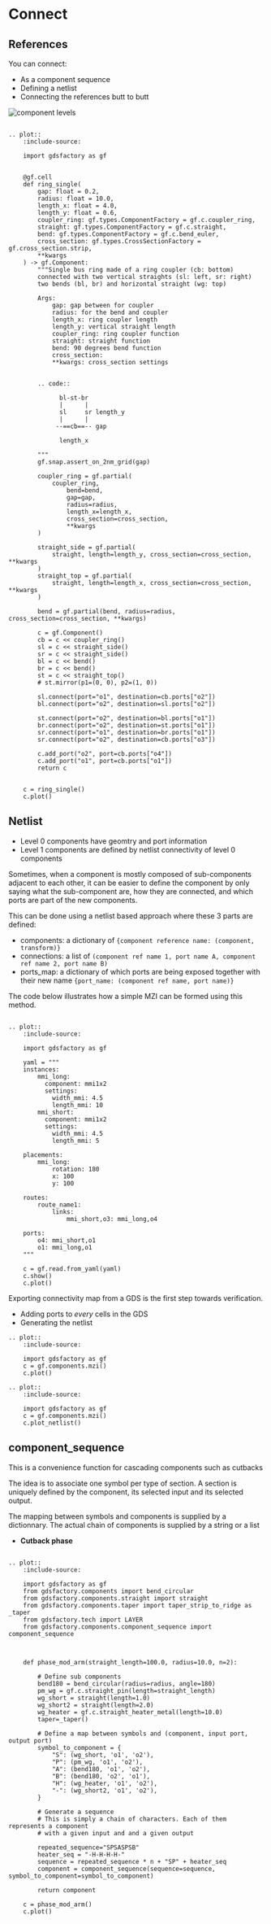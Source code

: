 # Connect

## References

You can connect:

- As a component sequence
- Defining a netlist
- Connecting the references butt to butt

![component levels](images/lib_example.png)


```eval_rst

.. plot::
    :include-source:

    import gdsfactory as gf


    @gf.cell
    def ring_single(
        gap: float = 0.2,
        radius: float = 10.0,
        length_x: float = 4.0,
        length_y: float = 0.6,
        coupler_ring: gf.types.ComponentFactory = gf.c.coupler_ring,
        straight: gf.types.ComponentFactory = gf.c.straight,
        bend: gf.types.ComponentFactory = gf.c.bend_euler,
        cross_section: gf.types.CrossSectionFactory = gf.cross_section.strip,
        **kwargs
    ) -> gf.Component:
        """Single bus ring made of a ring coupler (cb: bottom)
        connected with two vertical straights (sl: left, sr: right)
        two bends (bl, br) and horizontal straight (wg: top)

        Args:
            gap: gap between for coupler
            radius: for the bend and coupler
            length_x: ring coupler length
            length_y: vertical straight length
            coupler_ring: ring coupler function
            straight: straight function
            bend: 90 degrees bend function
            cross_section:
            **kwargs: cross_section settings


        .. code::

              bl-st-br
              |      |
              sl     sr length_y
              |      |
             --==cb==-- gap

              length_x

        """
        gf.snap.assert_on_2nm_grid(gap)

        coupler_ring = gf.partial(
            coupler_ring,
                bend=bend,
                gap=gap,
                radius=radius,
                length_x=length_x,
                cross_section=cross_section,
                **kwargs
        )

        straight_side = gf.partial(
            straight, length=length_y, cross_section=cross_section, **kwargs
        )
        straight_top = gf.partial(
            straight, length=length_x, cross_section=cross_section, **kwargs
        )

        bend = gf.partial(bend, radius=radius, cross_section=cross_section, **kwargs)

        c = gf.Component()
        cb = c << coupler_ring()
        sl = c << straight_side()
        sr = c << straight_side()
        bl = c << bend()
        br = c << bend()
        st = c << straight_top()
        # st.mirror(p1=(0, 0), p2=(1, 0))

        sl.connect(port="o1", destination=cb.ports["o2"])
        bl.connect(port="o2", destination=sl.ports["o2"])

        st.connect(port="o2", destination=bl.ports["o1"])
        br.connect(port="o2", destination=st.ports["o1"])
        sr.connect(port="o1", destination=br.ports["o1"])
        sr.connect(port="o2", destination=cb.ports["o3"])

        c.add_port("o2", port=cb.ports["o4"])
        c.add_port("o1", port=cb.ports["o1"])
        return c


    c = ring_single()
    c.plot()
```


## Netlist

- Level 0 components have geomtry and port information
- Level 1 components are defined by netlist connectivity of level 0 components


Sometimes, when a component is mostly composed of sub-components adjacent to each
other, it can be easier to define the component by only saying what the
sub-component are, how they are connected, and which ports are part of the
new components.

This can be done using a netlist based approach where these 3 parts are defined:

- components: a dictionary of `{component reference name: (component, transform)}`
- connections: a list of `(component ref name 1, port name A, component ref name 2, port name B)`
- ports_map: a dictionary of which ports are being exposed together with their new name `{port_name: (component ref name, port name)}`

The code below illustrates how a simple MZI can be formed using this method.

```eval_rst

.. plot::
    :include-source:

    import gdsfactory as gf

    yaml = """
    instances:
        mmi_long:
          component: mmi1x2
          settings:
            width_mmi: 4.5
            length_mmi: 10
        mmi_short:
          component: mmi1x2
          settings:
            width_mmi: 4.5
            length_mmi: 5

    placements:
        mmi_long:
            rotation: 180
            x: 100
            y: 100

    routes:
        route_name1:
            links:
                mmi_short,o3: mmi_long,o4

    ports:
        o4: mmi_short,o1
        o1: mmi_long,o1
    """

    c = gf.read.from_yaml(yaml)
    c.show()
    c.plot()
```

Exporting connectivity map from a GDS is the first step towards verification.

- Adding ports to *every* cells in the GDS
- Generating the netlist


```eval_rst
.. plot::
    :include-source:

    import gdsfactory as gf
    c = gf.components.mzi()
    c.plot()
```

```eval_rst
.. plot::
    :include-source:

    import gdsfactory as gf
    c = gf.components.mzi()
    c.plot_netlist()
```



## component_sequence

This is a convenience function for cascading components such as cutbacks

The idea is to associate one symbol per type of section.
A section is uniquely defined by the component, its selected input and its selected output.

The mapping between symbols and components is supplied by a dictionnary.
The actual chain of components is supplied by a string or a list




- **Cutback phase**

```eval_rst

.. plot::
    :include-source:

    import gdsfactory as gf
    from gdsfactory.components import bend_circular
    from gdsfactory.components.straight import straight
    from gdsfactory.components.taper import taper_strip_to_ridge as _taper
    from gdsfactory.tech import LAYER
    from gdsfactory.components.component_sequence import component_sequence



    def phase_mod_arm(straight_length=100.0, radius=10.0, n=2):

        # Define sub components
        bend180 = bend_circular(radius=radius, angle=180)
        pm_wg = gf.c.straight_pin(length=straight_length)
        wg_short = straight(length=1.0)
        wg_short2 = straight(length=2.0)
        wg_heater = gf.c.straight_heater_metal(length=10.0)
        taper=_taper()

        # Define a map between symbols and (component, input port, output port)
        symbol_to_component = {
            "S": (wg_short, 'o1', 'o2'),
            "P": (pm_wg, 'o1', 'o2'),
            "A": (bend180, 'o1', 'o2'),
            "B": (bend180, 'o2', 'o1'),
            "H": (wg_heater, 'o1', 'o2'),
            "-": (wg_short2, 'o1', 'o2'),
        }

        # Generate a sequence
        # This is simply a chain of characters. Each of them represents a component
        # with a given input and and a given output

        repeated_sequence="SPSASPSB"
        heater_seq = "-H-H-H-H-"
        sequence = repeated_sequence * n + "SP" + heater_seq
        component = component_sequence(sequence=sequence, symbol_to_component=symbol_to_component)

        return component

    c = phase_mod_arm()
    c.plot()


```
